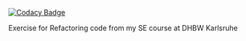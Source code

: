 [![Codacy Badge](https://app.codacy.com/project/badge/Grade/26d703c7a802436fa30b207de1f96ad6)](https://www.codacy.com/gh/Crixos86/DHBW_Refactoring_Exercise/dashboard?utm_source=github.com&amp;utm_medium=referral&amp;utm_content=Crixos86/DHBW_Refactoring_Exercise&amp;utm_campaign=Badge_Grade)

Exercise for Refactoring code from my SE course at DHBW Karlsruhe
